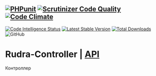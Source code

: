 [![PHPunit](https://github.com/Jagepard/Rudra-Controller/actions/workflows/php.yml/badge.svg)](https://github.com/Jagepard/Rudra-Controller/actions/workflows/php.yml)
[![Scrutinizer Code Quality](https://scrutinizer-ci.com/g/Jagepard/Rudra-Controller/badges/quality-score.png?b=master)](https://scrutinizer-ci.com/g/Jagepard/Rudra-Controller/?branch=master)
[![Code Climate](https://codeclimate.com/github/Jagepard/Rudra-Controller/badges/gpa.svg)](https://codeclimate.com/github/Jagepard/Rudra-Controller)
-----
[![Code Intelligence Status](https://scrutinizer-ci.com/g/Jagepard/Rudra-Controller/badges/code-intelligence.svg?b=master)](https://scrutinizer-ci.com/code-intelligence)
[![Latest Stable Version](https://poser.pugx.org/rudra/controller/v/stable)](https://packagist.org/packages/rudra/controller)
[![Total Downloads](https://poser.pugx.org/rudra/controller/downloads)](https://packagist.org/packages/rudra/controller)
![GitHub](https://img.shields.io/github/license/jagepard/Rudra-Controller.svg) 

# Rudra-Controller | [API](https://github.com/Jagepard/Rudra-Controller/blob/master/docs.md "Documentation API")
Контроллер
